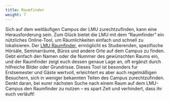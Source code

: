 ```yaml
---
title: Raumfinder
weight: 7
---
```



Sich auf dem weitläufigen Campus der LMU zurechtzufinden, kann eine Herausforderung sein. Zum Glück bietet die LMU mit dem “Raumfinder” ein nützliches Online-Tool, um Räumlichkeiten einfach und schnell zu lokalisieren.
Der [LMU Raumfinder](https://www.lmu.de/raumfinder), ermöglicht es Studierenden, spezifische Hörsäle,
Seminarräume, Büros und andere Orte auf dem Campus zu finden. Gebt einfach den Namen oder die Nummer des gewünschten Raums ein, und der Raumfinder zeigt euch dessen genaue Lage an, oft ergänzt durch hilfreiche Bilder oder Grundrisse.
Dieses Tool ist besonders fur Erstsemester und Gäste wertvoll, erleichtert es aber auch regelmäßigen Besuchern, sich in weniger
bekannten Teilen des Campus zurechtzufinden. Denkt daran, bei eurer nächsten Suche nach einem Raum auf dem LMU-Campus den Raumfinder zu nutzen – es spart Zeit und verhindert, dass ihr euch verläuft!